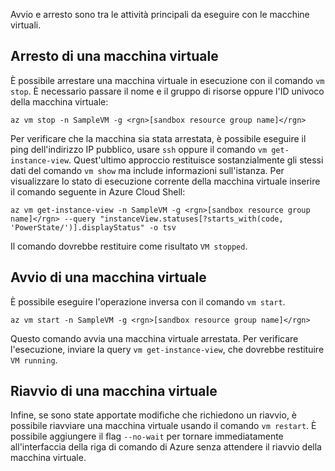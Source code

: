 Avvio e arresto sono tra le attività principali da eseguire con le macchine virtuali.

## <a name="stopping-a-vm"></a>Arresto di una macchina virtuale

È possibile arrestare una macchina virtuale in esecuzione con il comando `vm stop`. È necessario passare il nome e il gruppo di risorse oppure l'ID univoco della macchina virtuale:

```azurecli
az vm stop -n SampleVM -g <rgn>[sandbox resource group name]</rgn>
```

Per verificare che la macchina sia stata arrestata, è possibile eseguire il ping dell'indirizzo IP pubblico, usare `ssh` oppure il comando `vm get-instance-view`. Quest'ultimo approccio restituisce sostanzialmente gli stessi dati del comando `vm show` ma include informazioni sull'istanza. Per visualizzare lo stato di esecuzione corrente della macchina virtuale inserire il comando seguente in Azure Cloud Shell:

```azurecli
az vm get-instance-view -n SampleVM -g <rgn>[sandbox resource group name]</rgn> --query "instanceView.statuses[?starts_with(code, 'PowerState/')].displayStatus" -o tsv
```

Il comando dovrebbe restituire come risultato `VM stopped`.

## <a name="starting-a-vm"></a>Avvio di una macchina virtuale

È possibile eseguire l'operazione inversa con il comando `vm start`.

```azurecli
az vm start -n SampleVM -g <rgn>[sandbox resource group name]</rgn>
```

Questo comando avvia una macchina virtuale arrestata. Per verificare l'esecuzione, inviare la query `vm get-instance-view`, che dovrebbe restituire `VM running`.

## <a name="restarting-a-vm"></a>Riavvio di una macchina virtuale

Infine, se sono state apportate modifiche che richiedono un riavvio, è possibile riavviare una macchina virtuale usando il comando `vm restart`. È possibile aggiungere il flag `--no-wait` per tornare immediatamente all'interfaccia della riga di comando di Azure senza attendere il riavvio della macchina virtuale.

